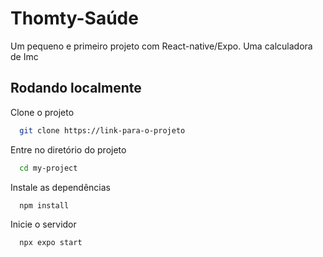 # Thomty-Saúde

Um pequeno e primeiro projeto com React-native/Expo.
Uma calculadora de Imc

## Rodando localmente

Clone o projeto

```bash
  git clone https://link-para-o-projeto
```

Entre no diretório do projeto

```bash
  cd my-project
```

Instale as dependências

```bash
  npm install
```

Inicie o servidor

```bash
  npx expo start
```